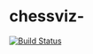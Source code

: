 # chessviz-
[![Build Status](https://travis-ci.org/AlekseiTiutenkov/chessviz-.svg?branch=master)](https://travis-ci.org/AlekseiTiutenkov/chessviz-)